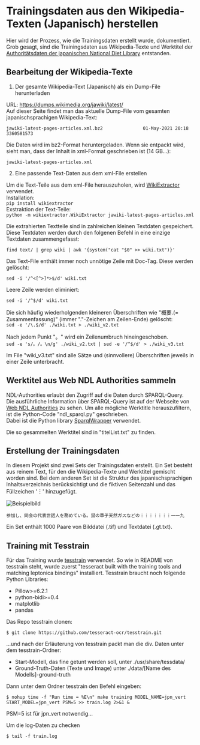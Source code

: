 # Trainingsdaten aus den Wikipedia-Texten (Japanisch) herstellen

Hier wird der Prozess, wie die Trainingsdaten erstellt wurde, dokumentiert.
Grob gesagt, sind die Trainingsdaten aus Wikipedia-Texte und Werktitel der [Authoritätsdaten der japanischen National Diet Library](https://id.ndl.go.jp/auth/ndla) entstanden.  


## Bearbeitung der Wikipedia-Texte

1. Der gesamte Wikipedia-Text (Japanisch) als ein Dump-File herunterladen  

URL: <https://dumps.wikimedia.org/jawiki/latest/>  
Auf dieser Seite findet man das aktuelle Dump-File vom gesamten japanischsprachigen Wikipedia-Text:  

`jawiki-latest-pages-articles.xml.bz2               01-May-2021 20:18          3360581573`

Die Daten wird im bz2-Format heruntergeladen. Wenn sie entpackt wird, sieht man, dass der Inhalt in xml-Format geschrieben ist (14 GB...):  

`jawiki-latest-pages-articles.xml`


2. Eine passende Text-Daten aus dem xml-File erstellen

Um die Text-Teile aus dem xml-File herauszuholen, wird [WikiExtractor](https://github.com/attardi/wikiextractor) verwendet.  
Installation:  
`pip install wikiextractor`  
Exstraktion der Text-Teile:  
`python -m wikiextractor.WikiExtractor jawiki-latest-pages-articles.xml`


Die extrahierten Textteile sind in zahlreichen kleinen Textdaten gespeichert. Diese Textdaten werden durch den folgenen Befehl in eine einzige Textdaten zusammengefasst:  

`find text/ | grep wiki | awk '{system("cat "$0" >> wiki.txt")}'`

Das Text-File enthält immer noch unnötige Zeile mit Doc-Tag. Diese werden gelöscht:  

`sed -i '/^<[^>]*>$/d' wiki.txt`  

Leere Zeile werden eliminiert:  

`sed -i '/^$/d' wiki.txt`

Die sich häufig wiederholgenden kleineren Überschriften wie "概要.(= Zusammenfassung)" (immer "."-Zeichen am Zeilen-Ende) gelöscht:  
`sed -e '/\.$/d' ./wiki.txt > ./wiki_v2.txt`

Nach jedem Punkt "。" wird ein Zeilenumbruch hineingeschoben.  
`sed -e 's/。/。\n/g' ./wiki_v2.txt | sed -e '/^$/d' > ./wiki_v3.txt`

Im File "wiki_v3.txt" sind alle Sätze und (sinnvollere) Überschriften jeweils in einer Zeile unterbracht. 

## Werktitel aus Web NDL Authorities sammeln

NDL-Authorities erlaubt den Zugriff auf die Daten durch SPARQL-Query.  
Die ausführliche Information über SPARQL-Query ist auf der Webseite von [Web NDL Authorities](https://id.ndl.go.jp/information/sparql/) zu sehen.
Um alle mögliche Werktitle herauszufiltern, ist die Python-Code "ndl_sparql.py" geschrieben.  
Dabei ist die Python library [SparqlWrapper](https://github.com/RDFLib/sparqlwrapper) verwendet.

Die so gesammelten Werktitel sind in "titelList.txt" zu finden.


## Erstellung der Trainingsdaten
In diesem Projekt sind zwei Sets der Trainingsdaten erstellt. Ein Set besteht aus reinem Text, für den die Wikipedia-Texte und Werktitel gemischt worden sind. Bei dem anderen Set ist die Struktur des japanischsprachigen Inhaltsverzeichnis berücksichtigt und die fiktiven Seitenzahl und das Füllzeichen '︙' hinzugefügt. 

![Beispielbild](./Bspl_img.tif)

```
参加し、同会の代表世話人を務めている。鼠の草子天然ガスなどの︙︙︙︙︙︙︙一一九
```

Ein Set enthält 1000 Paare von Bilddatei (.tif) und Textdatei (.gt.txt). 

## Training mit Tesstrain
Für das Training wurde [tesstrain](https://github.com/tesseract-ocr/tesstrain) verwendet. 
So wie in README von tesstrain steht, wurde zuerst "tesseract built with the training tools and matching leptonica bindings" installiert.
Tesstrain braucht noch folgende Python Libraries:

* Pillow>=6.2.1
* python-bidi>=0.4
* matplotlib
* pandas

Das Repo tesstrain clonen:

`$ git clone https://github.com/tesseract-ocr/tesstrain.git`

...und nach der Erläuterung von tesstrain packt man die div. Daten unter dem tesstrain-Ordner:

* Start-Modell, das fine getunt werden soll, unter ./usr/share/tessdata/
* Ground-Truth-Daten (Texte und Image) unter ./data/[Name des Modells]-ground-truth

Dann unter dem Ordner tesstrain den Befehl eingeben:

`$ nohup time -f "Run time = %E\n" make training MODEL_NAME=jpn_vert START_MODEL=jpn_vert PSM=5 >> train.log 2>&1 &`

PSM=5 ist für jpn_vert notwendig...

Um die log-Daten zu checken

`$ tail -f train.log`

